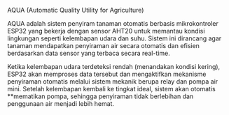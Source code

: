 AQUA (Automatic Quality Utility for Agriculture)

AQUA adalah sistem penyiram tanaman otomatis berbasis mikrokontroler ESP32 yang bekerja dengan sensor AHT20 untuk memantau kondisi lingkungan seperti kelembapan udara dan suhu.
Sistem ini dirancang agar tanaman mendapatkan penyiraman air secara otomatis dan efisien berdasarkan data sensor yang terbaca secara real-time.

Ketika kelembapan udara terdeteksi rendah (menandakan kondisi kering), ESP32 akan memproses data tersebut dan mengaktifkan mekanisme penyiraman otomatis melalui sistem mekanik berupa relay dan pompa air mini. Setelah kelembapan kembali ke tingkat ideal, sistem akan otomatis **mematikan pompa, sehingga penyiraman tidak berlebihan dan penggunaan air menjadi lebih hemat.